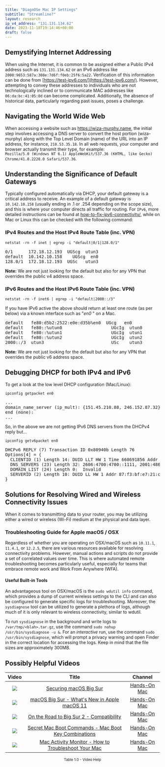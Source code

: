 ```yaml
---
title: "DiagnOSe Mac IP Settings"
subtitle: "Streamline?"
layout: research
ip_v4_address: "131.131.134.62"
date: 2023-11-18T19:14:46+00:00
draft: false
---
```


## Demystifying Internet Addressing

When using the Internet, it is common to be assigned either a Public IPv4 address such as ```131.131.134.62``` or an IPv6 address like ```2000:9653:587a:308e:7d6f:f0eb:25f6:5a22```. Verification of this information can be done from [https://test-ipv6.com/](https://test-ipv6.com/). However, attempting to convey these addresses to individuals who are not technologically inclined or to communicate MAC addresses like ```06:da:bc:41:05:0d``` can become complicated. Additionally, the absence of historical data, particularly regarding past issues, poses a challenge.
## Navigating the World Wide Web

When accessing a website such as https://wiza-murphy.name, the initial step involves accessing a DNS server to convert the host portion (wiza-murphy) along with the Top Level Domain (name) of the URL into an IP address, for instance, ```210.53.35.18```. In all web requests, your computer and browser actually transmit their type, for example: <br>```Mozilla/5.0 (Windows NT 6.1) AppleWebKit/537.36 (KHTML, like Gecko) Chrome/41.0.2228.0 Safari/537.36```.
## Understanding the Significance of Default Gateways

Typically configured automatically via DHCP, your default gateway is a critical address to receive. An example of a default gateway is ```10.142.10.158``` (usually ending in .1 or .254 depending on the scope size), and this is where your computer directs all traffic for routing. For ```IPv6```, more detailed instructions can be found at [how-to-fix-ipv6-connectivity/](/blog/how-to-fix-ipv6-connectivity/), while on Mac or Linux this can be checked with the following command: <br>
### IPv4 Routes and the Host IPv4 Route Table (inc. VPN)
```netstat -rn -f inet | egrep -i "default|0/1|128.0/1"```

<pre>
0/1      172.18.12.193  UGScg  utun3
default  10.142.10.158    UGScg  en0
128.0/1  172.18.12.193  UGSc   utun3</pre>

**Note:** We are not just looking for the default but also for any VPN that overrides the public v4 address space.

### IPv6 Routes and the Host IPv6 Route Table (inc. VPN)
```netstat -rn -f inet6 | egrep -i "default|2000::/3"```

If you have IPv6 active the above should return at least one route (as per below) via a known interface such as "_en0_ " on a Mac. 

<pre>
default   fe80:d5b2:2522:e0e:d35b%en0  UGcg   en0
default   fe80::%utun0                   UGcIg  utun0
default   fe80::%utun1                   UGcIg  utun1
default   fe80::%utun2                   UGcIg  utun2
2000::/3  utun3                          USc    utun3</pre>

**Note:** We are not just looking for the default but also for any VPN that overrides the public v6 address space.
<br>

## Debugging DHCP for both IPv4 and IPv6

To get a look at the low level DHCP configuration (Mac/Linux): 

```ipconfig getpacket en0```

<pre>
...
domain_name_server (ip_mult): {151.45.210.88, 246.152.87.32}
end (none):
...</pre>

So, in the above we are not getting IPv6 DNS servers from the DHCPv4 reply but...

```ipconfig getv6packet en0```

<pre>
DHCPv6 REPLY (7) Transaction ID 0x80940b Length 76
Options[4] = {
  CLIENTID (1) Length 14: DUID LLT HW 1 Time 668691856 Addr 06:da:bc:41:05:0d
  DNS_SERVERS (23) Length 32: 2606:4700:4700::1111, 2001:4860:4860::8844
  DOMAIN_LIST (24) Length 0:  Invalid
  SERVERID (2) Length 10: DUID LL HW 1 Addr 87:f3:bf:e7:21:c0
}</pre>




## Solutions for Resolving Wired and Wireless Connectivity Issues

When it comes to transmitting data to your router, you may be utilizing either a wired or wireless (Wi-Fi) medium at the physical and data layer.
### Troubleshooting Guide for Apple macOS / OSX
Regardless of whether you are operating on OSX/macOS such as `10.11.1`, `11.4.1`, or `12.2.5`, there are various resources available for resolving connectivity problems. However, manual actions and scripts do not provide a set of correlated values over time. This is where automated remote troubleshooting becomes particularly useful, especially for teams that embrace remote work and Work From Anywhere (WFA).
#### Useful Built-in Tools
An advantageous tool on OSX/macOS is the `sudo wdutil info` command, which provides a dump of current wireless settings to the CLI and can also be configured to generate specific logs for troubleshooting. Moreover, the `sysdiagnose` tool can be utilized to generate a plethora of logs, although much of it is only relevant to wireless connectivity, similar to wdutil.

To run `sysdiagnose` in the background and write logs to `/var/tmp/<blah>.tar.gz`, use the command `sudo nohup /usr/bin/sysdiagnose -u &`. For an *interactive* run, use the command `sudo /usr/bin/sysdiagnose`, which will prompt a privacy warning and open Finder in the correct location for accessing the logs. Keep in mind that the file sizes are approximately 300MB.
## Possibly Helpful Videos

<link href="/plugins/lity/css/lity.min.css" rel="stylesheet">
<script src="/plugins/lity/js/lity.min.js"></script>
<div class="table1-start"></div>

|Video | Title | Channel |
| :---: | :---: | :---: |
|<a href="https://www.youtube.com/watch?v=7KdhJimuhNw" data-lity><img src="https://i.ytimg.com/vi/7KdhJimuhNw/default.jpg" class="img-fluid"></a>|<a href="https://www.youtube.com/watch?v=7KdhJimuhNw" data-lity>Securing macOS Big Sur</a>|<a target="_blank" href="https://www.youtube.com/channel/UCg43DP8MdHVcl4rFK_delBg" >Hands-On Mac</a>|
|<a href="https://www.youtube.com/watch?v=JMKi6o9kaZI" data-lity><img src="https://i.ytimg.com/vi/JMKi6o9kaZI/default.jpg" class="img-fluid"></a>|<a href="https://www.youtube.com/watch?v=JMKi6o9kaZI" data-lity>macOS Big Sur - What&#39;s New in Apple macOS 11</a>|<a target="_blank" href="https://www.youtube.com/channel/UCg43DP8MdHVcl4rFK_delBg" >Hands-On Mac</a>|
|<a href="https://www.youtube.com/watch?v=HEbK-Tignuc" data-lity><img src="https://i.ytimg.com/vi/HEbK-Tignuc/default.jpg" class="img-fluid"></a>|<a href="https://www.youtube.com/watch?v=HEbK-Tignuc" data-lity>On the Road to Big Sur 2 - Compatibility</a>|<a target="_blank" href="https://www.youtube.com/channel/UCg43DP8MdHVcl4rFK_delBg" >Hands-On Mac</a>|
|<a href="https://www.youtube.com/watch?v=VwNYWAxHCgM" data-lity><img src="https://i.ytimg.com/vi/VwNYWAxHCgM/default.jpg" class="img-fluid"></a>|<a href="https://www.youtube.com/watch?v=VwNYWAxHCgM" data-lity>Secret Mac Boot Commands - Mac Boot Key Combinations</a>|<a target="_blank" href="https://www.youtube.com/channel/UCg43DP8MdHVcl4rFK_delBg" >Hands-On Mac</a>|
|<a href="https://www.youtube.com/watch?v=TWzWd_DiaJ0" data-lity><img src="https://i.ytimg.com/vi/TWzWd_DiaJ0/default.jpg" class="img-fluid"></a>|<a href="https://www.youtube.com/watch?v=TWzWd_DiaJ0" data-lity>Mac Activity Monitor - How to Troubleshoot Your Mac</a>|<a target="_blank" href="https://www.youtube.com/channel/UCg43DP8MdHVcl4rFK_delBg" >Hands-On Mac</a>|

<center><small>Table 1.0 - Video Help</small></center>
 <br>
<div class="table1-end"></div>
<script type="text/javascript">
(function() {
    $('div.table1-start').nextUntil('div.table1-end', 'table').addClass('table thead-dark table-striped table-responsive rounded').attr('id', 't1');
    $('#t1').find('thead').addClass('thead-dark');
})();
</script>
